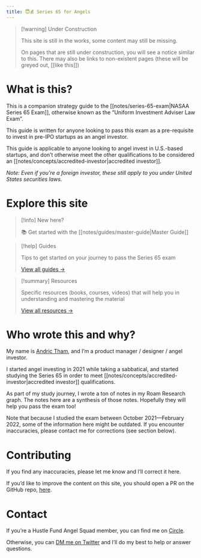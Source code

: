 ```yaml
---
title: 😇💰 Series 65 for Angels
---
```


> [!warning] Under Construction
> 
> This site is still in the works, some content may still be missing. 
> 
> On pages that are still under construction, you will see a notice similar to this. There may also be links to non-existent pages (these will be greyed out, [[like this]])

# What is this?
This is a companion strategy guide to the [[notes/series-65-exam|NASAA Series 65 Exam]], otherwise known as the “Uniform Investment Adviser Law Exam”. 

This guide is written for anyone looking to pass this exam as a pre-requisite to invest in pre-IPO startups as an angel investor. 

This guide is applicable to anyone looking to angel invest in U.S.-based startups, and don’t otherwise meet the other qualifications to be considered an [[notes/concepts/accredited-investor|accredited investor]]. 

*Note: Even if you’re a foreign investor, these still apply to you under United States securities laws.*

# Explore this site

> [!info] New here? 
> 
> 📚 Get started with the [[notes/guides/master-guide|Master Guide]]

>[!help] Guides
>
>Tips to get started on your journey to pass the Series 65 exam
>
>[View all guides →](/tags/guides)

> [!summary] Resources
> 
> Specific resources (books, courses, videos) that will help you in understanding and mastering the material
> 
> [View all resources →](/tags/resources)

# Who wrote this and why?
My name is [Andric Tham](https://andrictham.com), and I’m a product manager / designer / angel investor. 

I started angel investing in 2021 while taking a sabbatical, and started studying the Series 65 in order to meet [[notes/concepts/accredited-investor|accredited investor]] qualifications.

As part of my study journey, I wrote a ton of notes in my Roam Research graph. The notes here are a synthesis of those notes. Hopefully they will help you pass the exam too!

Note that because I studied the exam between October 2021—February 2022, some of the information here might be outdated. If you encounter inaccuracies, please contact me for corrections (see section below).

# Contributing
If you find any inaccuracies, please let me know and I’ll correct it here. 

If you’d like to improve the content on this site, you should open a PR on the GitHub repo, [here](https://github.com/andrictham/series-65-guide).

# Contact
If you’re a Hustle Fund Angel Squad member, you can find me on [Circle](https://angel-squad.circle.so/u/3f2dee16).

Otherwise, you can [DM me on Twitter](https://twitter.com/astralwave) and I’ll do my best to help or answer questions.